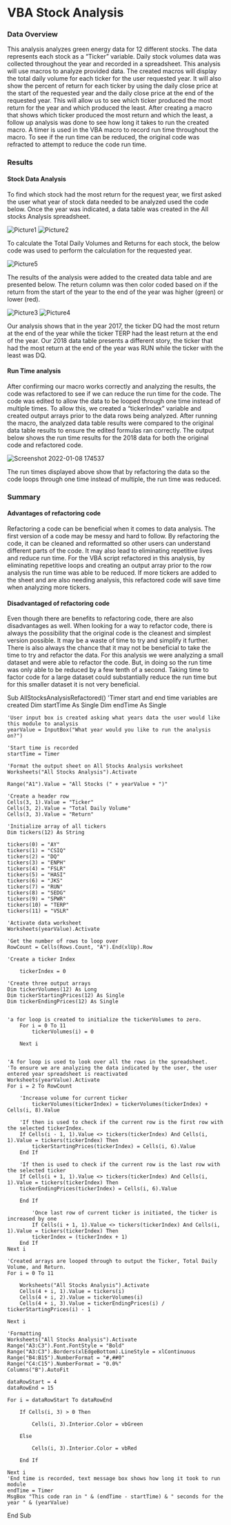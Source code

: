 # VBA Stock Analysis

### Data Overview
This analysis analyzes green energy data for 12 different stocks. The data represents each stock as a “Ticker” variable. Daily stock volumes data was collected throughout the year and recorded in a spreadsheet. This analysis will use macros to analyze provided data. The created macros will display the total daily volume for each ticker for the user requested year. It will also show the percent of return for each ticker by using the daily close price at the start of the requested year and the daily close price at the end of the requested year. This will allow us to see which ticker produced the most return for the year and which produced the least.
After creating a macro that shows which ticker produced the most return and which the least, a follow up analysis was done to see how long it takes to run the created macro. A timer is used in the VBA macro to record run time throughout the macro. To see if the run time can be reduced, the original code was refracted to attempt to reduce the code run time.  

### Results
#### Stock Data Analysis
To find which stock had the most return for the request year, we first asked the user what year of stock data needed to be analyzed used the code below. Once the year was indicated, a data table was created in the All stocks Analysis spreadsheet.
	  
![Picture1](https://user-images.githubusercontent.com/26393180/148663643-16c74ac0-add1-4ce1-b834-9f1d241f30fb.png)
![Picture2](https://user-images.githubusercontent.com/26393180/148663662-ddcb77bc-06be-4e97-8cf8-4bf6058f03e6.png)

To calculate the Total Daily Volumes and Returns for each stock, the below code was used to perform the calculation for the requested year.

![Picture5](https://user-images.githubusercontent.com/26393180/148663707-d9df78ba-d266-4e8b-8447-1da69969ee75.png)
 
The results of the analysis were added to the created data table and are presented below. The return column was then color coded based on if the return from the start of the year to the end of the year was higher (green) or lower (red).


![Picture3](https://user-images.githubusercontent.com/26393180/148663689-3a4fb0b0-676c-46b7-b256-48d2c8e0e453.png)
![Picture4](https://user-images.githubusercontent.com/26393180/148663691-feeb09d6-f852-4515-a029-f2c87d99a668.png)

Our analysis shows that in the year 2017, the ticker DQ had the most return at the end of the year while the ticker TERP had the least return at the end of the year. Our 2018 data table presents a different story, the ticker that had the most return at the end of the year was RUN while the ticker with the least was DQ.

#### Run Time analysis
After confirming our macro works correctly and analyzing the results, the code was refactored to see if we can reduce the run time for the code. The code was edited to allow the data to be looped through one time instead of multiple times. To allow this, we created a “tickerIndex” variable and created output arrays prior to the data rows being analyzed. After running the macro, the analyzed data table results were compared to the original data table results to ensure the edited formulas ran correctly. The output below shows the run time results for the 2018 data for both the original code and refactored code.


![Screenshot 2022-01-08 174537](https://user-images.githubusercontent.com/26393180/148663730-18a26d28-adc7-444a-9d77-a26accf700e1.png)

The run times displayed above show that by refactoring the data so the code loops through one time instead of multiple, the run time was reduced. 

### Summary
#### Advantages of refactoring code
Refactoring a code can be beneficial when it comes to data analysis. The first version of a code may be messy and hard to follow. By refactoring the code, it can be cleaned and reformatted so other users can understand different parts of the code. It may also lead to eliminating repetitive lives and reduce run time. For the VBA script refactored in this analysis, by eliminating repetitive loops and creating an output array prior to the row analysis the run time was able to be reduced. If more tickers are added to the sheet and are also needing analysis, this refactored code will save time when analyzing more tickers.
#### Disadvantaged of refactoring code
Even though there are benefits to refactoring code, there are also disadvantages as well. When looking for a way to refactor code, there is always the possibility that the original code is the cleanest and simplest version possible. It may be a waste of time to try and simplify it further. There is also always the chance that it may not be beneficial to take the time to try and refactor the data. For this analysis we were analyzing a small dataset and were able to refactor the code. But, in doing so the run time was only able to be reduced by a few tenth of a second. Taking time to factor code for a large dataset could substantially reduce the run time but for this smaller dataset it is not very beneficial.  



Sub AllStocksAnalysisRefactored()
    'Timer start and end time variables are created
    Dim startTime As Single
    Dim endTime  As Single
    
    'User input box is created asking what years data the user would like this module to analysis
    yearValue = InputBox("What year would you like to run the analysis on?")

    'Start time is recorded
    startTime = Timer
    
    'Format the output sheet on All Stocks Analysis worksheet
    Worksheets("All Stocks Analysis").Activate
    
    Range("A1").Value = "All Stocks (" + yearValue + ")"
    
    'Create a header row
    Cells(3, 1).Value = "Ticker"
    Cells(3, 2).Value = "Total Daily Volume"
    Cells(3, 3).Value = "Return"

    'Initialize array of all tickers
    Dim tickers(12) As String
    
    tickers(0) = "AY"
    tickers(1) = "CSIQ"
    tickers(2) = "DQ"
    tickers(3) = "ENPH"
    tickers(4) = "FSLR"
    tickers(5) = "HASI"
    tickers(6) = "JKS"
    tickers(7) = "RUN"
    tickers(8) = "SEDG"
    tickers(9) = "SPWR"
    tickers(10) = "TERP"
    tickers(11) = "VSLR"
    
    'Activate data worksheet
    Worksheets(yearValue).Activate
    
    'Get the number of rows to loop over
    RowCount = Cells(Rows.Count, "A").End(xlUp).Row
    
    'Create a ticker Index

        tickerIndex = 0

    'Create three output arrays
    Dim tickerVolumes(12) As Long
    Dim tickerStartingPrices(12) As Single
    Dim tickerEndingPrices(12) As Single

    
    'a for loop is created to initialize the tickerVolumes to zero.
        For i = 0 To 11
            tickerVolumes(i) = 0
  
        Next i
            
        
    'A for loop is used to look over all the rows in the spreadsheet.
    'To ensure we are analyzing the data indicated by the user, the user entered year spreadsheet is reactivated
    Worksheets(yearValue).Activate
    For i = 2 To RowCount
    
        'Increase volume for current ticker
            tickerVolumes(tickerIndex) = tickerVolumes(tickerIndex) + Cells(i, 8).Value

        'If then is used to check if the current row is the first row with the selected tickerIndex.
        If Cells(i - 1, 1).Value <> tickers(tickerIndex) And Cells(i, 1).Value = tickers(tickerIndex) Then
            tickerStartingPrices(tickerIndex) = Cells(i, 6).Value
        End If
        
        'If then is used to check if the current row is the last row with the selected ticker
        If Cells(i + 1, 1).Value <> tickers(tickerIndex) And Cells(i, 1).Value = tickers(tickerIndex) Then
        tickerEndingPrices(tickerIndex) = Cells(i, 6).Value
    
        End If

            'Once last row of current ticker is initiated, the ticker is increased by one
            If Cells(i + 1, 1).Value <> tickers(tickerIndex) And Cells(i, 1).Value = tickers(tickerIndex) Then
            tickerIndex = (tickerIndex + 1)
        End If
    Next i
    
    'Created arrays are looped through to output the Ticker, Total Daily Volume, and Return.
    For i = 0 To 11
        
        Worksheets("All Stocks Analysis").Activate
        Cells(4 + i, 1).Value = tickers(i)
        Cells(4 + i, 2).Value = tickerVolumes(i)
        Cells(4 + i, 3).Value = tickerEndingPrices(i) / tickerStartingPrices(i) - 1
        
    Next i
    
    'Formatting
    Worksheets("All Stocks Analysis").Activate
    Range("A3:C3").Font.FontStyle = "Bold"
    Range("A3:C3").Borders(xlEdgeBottom).LineStyle = xlContinuous
    Range("B4:B15").NumberFormat = "#,##0"
    Range("C4:C15").NumberFormat = "0.0%"
    Columns("B").AutoFit

    dataRowStart = 4
    dataRowEnd = 15

    For i = dataRowStart To dataRowEnd
        
        If Cells(i, 3) > 0 Then
            
            Cells(i, 3).Interior.Color = vbGreen
            
        Else
        
            Cells(i, 3).Interior.Color = vbRed
            
        End If
        
    Next i
    'End time is recorded, text message box shows how long it took to run module
    endTime = Timer
    MsgBox "This code ran in " & (endTime - startTime) & " seconds for the year " & (yearValue)

End Sub

